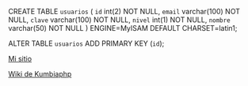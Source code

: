 
CREATE TABLE `usuarios` (
  `id` int(2) NOT NULL,
  `email` varchar(100) NOT NULL,
  `clave` varchar(100) NOT NULL,
  `nivel` int(1) NOT NULL,
  `nombre` varchar(50) NOT NULL
) ENGINE=MyISAM DEFAULT CHARSET=latin1;


ALTER TABLE `usuarios`
  ADD PRIMARY KEY (`id`);

<a href="jaimeirazabal.com.ve">Mi sitio </a>

<a href="http://wiki.kumbiaphp.com/Principal">Wiki de Kumbiaphp</a>
